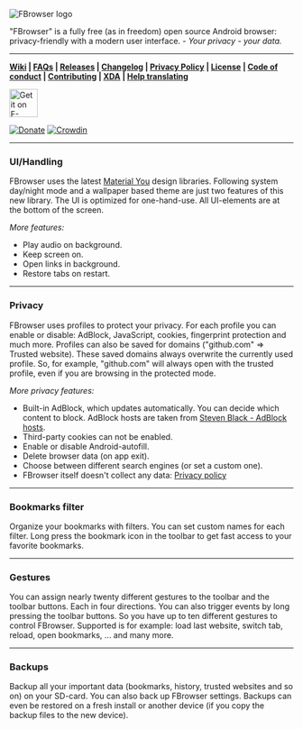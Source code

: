 ![FBrowser logo](https://github.com/K3rn3l-P/FBrowser/browser/blob/master/graphics/featuresGrafic.png)

"FBrowser" is a fully free (as in freedom) open source Android browser: privacy-friendly with a modern user interface. _- Your privacy - your data._

---

**[Wiki](https://github.com/K3rn3l-P/FBrowser/browser/wiki) | [FAQs](https://github.com/K3rn3l-P/FBrowser/browser/blob/master/FAQs.md) | [Releases](https://github.com/K3rn3l-P/FBrowser/browser/releases) | [Changelog](https://github.com/K3rn3l-P/FBrowser/browser/blob/master/CHANGELOG.md) | [Privacy Policy](https://github.com/K3rn3l-P/FBrowser/browser/blob/master/PRIVACY.md) | [License](https://github.com/K3rn3l-P/FBrowser/browser/blob/master/LICENSE.md) | [Code of conduct](https://github.com/K3rn3l-P/FBrowser/browser/blob/master/CODE_OF_CONDUCT.md) | [Contributing](https://github.com/K3rn3l-P/FBrowser/browser/blob/master/CONTRIBUTING.md) | [XDA](http://forum.xda-developers.com/android/apps-games/app-browser-t3500091) | [Help translating](https://crowdin.com/project/foss-browser)**

<a href="https://f-droid.org/packages/de.baumann.browser/" target="_blank">
<img src="https://f-droid.org/badge/get-it-on.png" alt="Get it on F-Droid" height="50"/></a>

[![Donate](https://www.paypalobjects.com/de_DE/DE/i/btn/btn_donateCC_LG.gif)](https://www.paypal.com/cgi-bin/webscr?cmd=_s-xclick&hosted_button_id=NP6TGYDYP9SHY)
[![Crowdin](https://badges.crowdin.net/foss-browser/localized.svg)](https://crowdin.com/project/foss-browser)

---

### UI/Handling

FBrowser uses the latest [Material You](https://m3.material.io/) design libraries. Following system day/night mode and a wallpaper based theme are just two features of this new library. The UI is optimized for one-hand-use. All UI-elements are at the bottom of the screen.

_More features:_

- Play audio on background.
- Keep screen on.
- Open links in background.
- Restore tabs on restart.

---

### Privacy

FBrowser uses profiles to protect your privacy. For each profile you can enable or disable: AdBlock, JavaScript, cookies, fingerprint protection and much more. Profiles can also be saved for domains ("github.com" ⇒ Trusted website). These saved domains always overwrite the currently used profile. So, for example, "github.com" will always open with the trusted profile, even if you are browsing in the protected mode.

_More privacy features:_

- Built-in AdBlock, which updates automatically. You can decide which content to block. AdBlock hosts are taken from [Steven Black - AdBlock hosts](https://github.com/StevenBlack/hosts).
- Third-party cookies can not be enabled.
- Enable or disable Android-autofill.
- Delete browser data (on app exit).
- Choose between different search engines (or set a custom one).
- FBrowser itself doesn't collect any data: [Privacy policy](https://github.com/K3rn3l-P/FBrowser/browser/blob/master/PRIVACY.md)

---

### Bookmarks filter

Organize your bookmarks with filters. You can set custom names for each filter. Long press the bookmark icon in the toolbar to get fast access to your favorite bookmarks.

---

### Gestures

You can assign nearly twenty different gestures to the toolbar and the toolbar buttons. Each in four directions. You can also trigger events by long pressing the toolbar buttons. So you have up to ten different gestures to control FBrowser. Supported is for example: load last website, switch tab, reload, open bookmarks, ... and many more.

---

### Backups

Backup all your important data (bookmarks, history, trusted websites and so on) on your SD-card. You can also back up FBrowser settings. Backups can even be restored on a fresh install or another device (if you copy the backup files to the new device).
